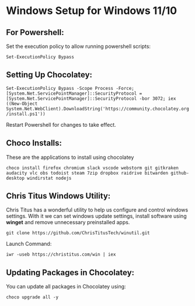 # Windows Setup for Windows 11/10

## For Powershell: 

Set the execution policy to allow running powershell scripts:

`Set-ExecutionPolicy Bypass`

## Setting Up Chocolatey:

`Set-ExecutionPolicy Bypass -Scope Process -Force; [System.Net.ServicePointManager]::SecurityProtocol = [System.Net.ServicePointManager]::SecurityProtocol -bor 3072; iex ((New-Object System.Net.WebClient).DownloadString('https://community.chocolatey.org/install.ps1'))`

Restart Powershell for changes to take effect.

## Choco Installs:

These are the applications to install using chocolatey

`choco install firefox chromium slack vscode webstorm git gitkraken audacity vlc obs todoist steam 7zip dropbox raidrive bitwarden github-desktop windirstat nodejs`

## Chris Titus Windows Utility:

Chris Titus has a wonderful utility to help us configure and control windows settings. With it we can set windows update settings, install software using **winget** and remove unnecessary preinstalled apps.

`git clone https://github.com/ChrisTitusTech/winutil.git`

Launch Command:

`iwr -useb https://christitus.com/win | iex`

## Updating Packages in Chocolatey:

You can update all packages in Chocolatey using: 

`choco upgrade all -y`